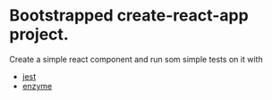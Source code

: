 # Bootstrapped create-react-app project.

Create a simple react component and run som simple tests on it with 
 * [jest](https://github.com/facebook/jest)
 * [enzyme](https://github.com/airbnb/enzyme)